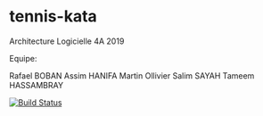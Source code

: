 # tennis-kata
Architecture Logicielle 4A 2019

Equipe:

Rafael BOBAN
Assim HANIFA
Martin Ollivier
Salim SAYAH
Tameem HASSAMBRAY

[![Build Status](https://travis-ci.org/Assimh/supermarket-receipt.svg?branch=master)](https://travis-ci.org/Assimh/supermarket-receipt)